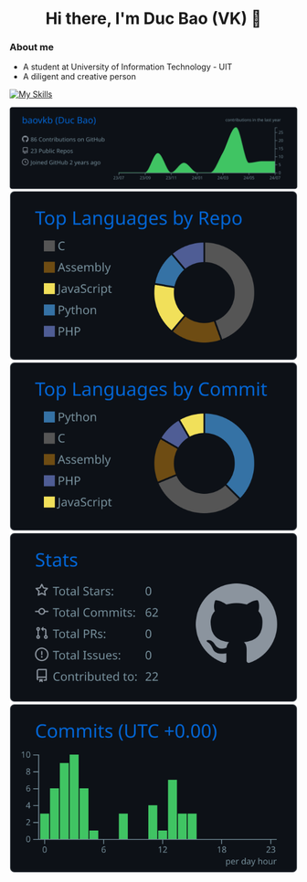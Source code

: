 <h1 align="center">Hi there, I'm Duc Bao (VK) 👋</h1> 

<h3>About me</h3>
<ul>
    <li>A student at University of Information Technology - UIT</li>
    <li>A diligent and creative person</li>
</ul>

[![My Skills](https://skillicons.dev/icons?i=c,js,html,css,wasm)](https://skillicons.dev)


[![](https://raw.githubusercontent.com/baovkb/baovkb/main/profile-summary-card-output/github_dark/0-profile-details.svg)](https://github.com/vn7n24fzkq/github-profile-summary-cards)
[![](https://raw.githubusercontent.com/baovkb/baovkb/main/profile-summary-card-output/github_dark/1-repos-per-language.svg)](https://github.com/vn7n24fzkq/github-profile-summary-cards) [![](https://raw.githubusercontent.com/baovkb/baovkb/main/profile-summary-card-output/github_dark/2-most-commit-language.svg)](https://github.com/vn7n24fzkq/github-profile-summary-cards)
[![](https://raw.githubusercontent.com/baovkb/baovkb/main/profile-summary-card-output/github_dark/3-stats.svg)](https://github.com/vn7n24fzkq/github-profile-summary-cards) [![](https://raw.githubusercontent.com/baovkb/baovkb/main/profile-summary-card-output/github_dark/4-productive-time.svg)](https://github.com/vn7n24fzkq/github-profile-summary-cards)

    
